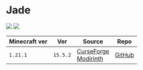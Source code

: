 # Jade

![](https://media.forgecdn.net/avatars/thumbnails/207/323/256/256/636965628804677340.png)
![](https://media.forgecdn.net/attachments/546/809/6.gif)

| Minecraft ver | Ver      | Source                                                                                                     | Repo                                      |
| ------------- | -------- | ---------------------------------------------------------------------------------------------------------- | ----------------------------------------- |
| `1.21.1`      | `15.5.2` | [CurseForge](https://www.curseforge.com/minecraft/mc-mods/jade)<br>[Modirinth](https://modrinth.com/mod/jade) | [GitHub](https://github.com/Snownee/Jade) |